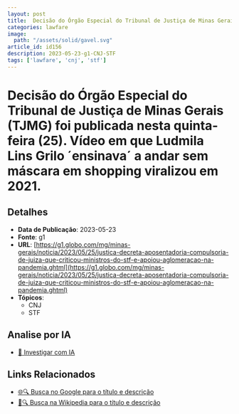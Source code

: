 ```yaml
---
layout: post
title:  Decisão do Órgão Especial do Tribunal de Justiça de Minas Gerais (TJMG) foi publicada nesta quinta-feira (25). Vídeo em que Ludmila Lins Grilo ´ensinava´ a andar sem máscara em shopping viralizou em 2021.
categories: lawfare
image: 
  path: "/assets/solid/gavel.svg"
article_id: id156
description: 2023-05-23-g1-CNJ-STF
tags: ['lawfare', 'cnj', 'stf']
---
```


# Decisão do Órgão Especial do Tribunal de Justiça de Minas Gerais (TJMG) foi publicada nesta quinta-feira (25). Vídeo em que Ludmila Lins Grilo ´ensinava´ a andar sem máscara em shopping viralizou em 2021.

## Detalhes
- **Data de Publicação**: 2023-05-23
- **Fonte**: g1
- **URL**: [https://g1.globo.com/mg/minas-gerais/noticia/2023/05/25/justica-decreta-aposentadoria-compulsoria-de-juiza-que-criticou-ministros-do-stf-e-apoiou-aglomeracao-na-pandemia.ghtml](https://g1.globo.com/mg/minas-gerais/noticia/2023/05/25/justica-decreta-aposentadoria-compulsoria-de-juiza-que-criticou-ministros-do-stf-e-apoiou-aglomeracao-na-pandemia.ghtml)
- **Tópicos**:
  - CNJ
  - STF

## Analise por IA
- [🤖 Investigar com IA](https://www.perplexity.ai/search?q=%22not%C3%ADcia%20artigo%20Brasil%22%20Decis%C3%A3o%20do%20%C3%93rg%C3%A3o%20Especial%20do%20Tribunal%20de%20Justi%C3%A7a%20de%20Minas%20Gerais%20%28TJMG%29%20foi%20publicada%20nesta%20quinta-feira%20%2825%29.%20V%C3%ADdeo%20em%20que%20Ludmila%20Lins%20Grilo%20%C2%B4ensinava%C2%B4%20a%20andar%20sem%20m%C3%A1scara%20em%20shopping%20viralizou%20em%202021.%20g1%202023-05-23)

## Links Relacionados
- [🌐🔍 Busca no Google para o título e descrição](https://www.google.com/search?q=%22not%C3%ADcia%20artigo%20Brasil%22%20Decis%C3%A3o%20do%20%C3%93rg%C3%A3o%20Especial%20do%20Tribunal%20de%20Justi%C3%A7a%20de%20Minas%20Gerais%20%28TJMG%29%20foi%20publicada%20nesta%20quinta-feira%20%2825%29.%20V%C3%ADdeo%20em%20que%20Ludmila%20Lins%20Grilo%20%C2%B4ensinava%C2%B4%20a%20andar%20sem%20m%C3%A1scara%20em%20shopping%20viralizou%20em%202021.%20g1%202023-05-23)
- [📖🔍 Busca na Wikipedia para o título e descrição](https://pt.wikipedia.org/w/index.php?search=%22not%C3%ADcia%20artigo%20Brasil%22%20Decis%C3%A3o%20do%20%C3%93rg%C3%A3o%20Especial%20do%20Tribunal%20de%20Justi%C3%A7a%20de%20Minas%20Gerais%20%28TJMG%29%20foi%20publicada%20nesta%20quinta-feira%20%2825%29.%20V%C3%ADdeo%20em%20que%20Ludmila%20Lins%20Grilo%20%C2%B4ensinava%C2%B4%20a%20andar%20sem%20m%C3%A1scara%20em%20shopping%20viralizou%20em%202021.%20g1%202023-05-23)

